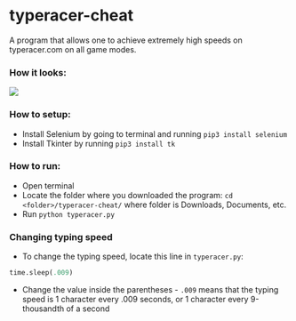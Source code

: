 # typeracer-cheat
A program that allows one to achieve extremely high speeds on typeracer.com on all game modes.
### How it looks:
![](https://user-images.githubusercontent.com/59426357/114341733-4dfa5c00-9b0f-11eb-9ae9-9a4145a42e46.gif)
### How to setup:
* Install Selenium by going to terminal and running `pip3 install selenium`
* Install Tkinter by running `pip3 install tk`
### How to run:
* Open terminal
* Locate the folder where you downloaded the program: `cd <folder>/typeracer-cheat/` where folder is Downloads, Documents, etc.
* Run `python typeracer.py`
### Changing typing speed
* To change the typing speed, locate this line in `typeracer.py`:
```python
time.sleep(.009)
```
* Change the value inside the parentheses - `.009` means that the typing speed is 1 character every .009 seconds, or 1 character every 9-thousandth of a second

